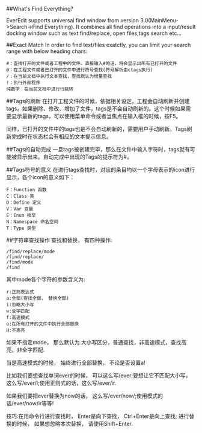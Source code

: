 ##What's Find Everything?

EverEdit supports universal find window from version 3.0(MainMenu->Search->Find Everything). It combines all find operations into a input/result docking window such as text find/replace, open files,tags search etc...

##Exact Match
In order to find text/files exatctly, you can limit your search range with below heading chars:

```
#：查找打开的文件或者工程中的文件。直接输入#的话，将会显示出所有已打开的文件
@：在工程文件或者已打开的文件中进行符号查找(符号解析由ctags执行)
/：在当前文档中执行文本查找，查找默认为增量查找
!：执行外部程序
纯数字：在当前文档中进行行跳转
```

##Tags的刷新
在打开工程文件的时候，依据相关设定，工程会自动刷新并创建tags。如果删除、修改、增加了文件，tags是不会自动刷新的。这个时候如果需要显示最新的tags，可以使用菜单命令或者当焦点在输入框的时候，按F5。

同样，已打开的文件中的tags也是不会自动刷新的，需要用户手动刷新。Tags刷新完成时在状态栏会有相应的文本提示信息。

##Tags的自动完成
一旦tags被创建完毕，那么在文件中输入字符时，tags就有可能被显示出来。自动完成中出现的Tags的提示符为#。

##Tags符号的意义
在进行tags查找时，对应的条目均以一个字母表示的icon进行显示，各个icon的意义如下：

```
F：Function 函数
C：Class 类
D：Define 定义
V：Var 变量
E：Enum 枚举
N：Namespace 命名空间
T：Type 类型
```

##字符串查找操作
查找和替换， 有四种操作:

```
/find/replace/mode
/find/replace/
/find/mode
/find
```

其中mode各个字符的参数含义为:

```
r:正则表达式
a:全部(查找全部， 替换全部)
i:忽略大小写
w:全字匹配
f:高速模式
o:在所有打开的文件中执行全部替换
H:不高亮
```

如果不指定mode， 那么默认为 大小写区分，普通查找，非高速模式，查找高亮，非全字匹配.

当是高速模式的时候， 始终进行全部替换， 不论是否设置a!

比如我们要想查找单词ever的时候， 可以这么写/ever;要想让它不匹配大小写，这么写/ever/i;使用正则式的话，这么写/ever/ir.

如果我们要把ever替换为now的话， 这么写/ever/now/;使用模式的话/ever/now/ir等等!

技巧:在用命令行进行查找时， Enter是向下查找， Ctrl+Enter是向上查找; 进行替换的时候， 如果想忽略本次替换， 请使用Shift+Enter. 
